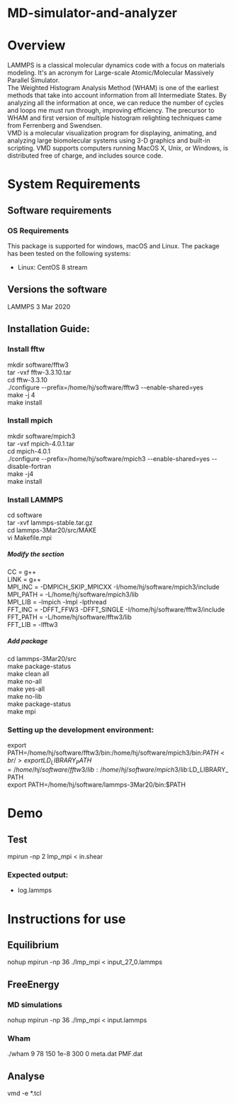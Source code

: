 MD-simulator-and-analyzer
=======
# Overview
LAMMPS is a classical molecular dynamics code with a focus on materials modeling. It's an acronym for Large-scale Atomic/Molecular Massively Parallel Simulator.<br/>
The Weighted Histogram Analysis Method (WHAM) is one of the earliest methods that take into account information from all Intermediate States. By analyzing all the information at once, we can reduce the number of cycles and loops me must run through, improving efficiency. The precursor to WHAM and first version of multiple histogram relighting techniques came from Ferrenberg and Swendsen.<br/>
VMD is a molecular visualization program for displaying, animating, and analyzing large biomolecular systems using 3-D graphics and built-in scripting. VMD supports computers running MacOS X, Unix, or Windows, is distributed free of charge, and includes source code.
# System Requirements
## Software requirements
### OS Requirements
This package is supported for windows, macOS and Linux. The package has been tested on the following systems:<br/>
* Linux: CentOS 8 stream
## Versions the software
LAMMPS 3 Mar 2020
## Installation Guide:
### Install fftw
mkdir software/fftw3<br/>
tar -vxf fftw-3.3.10.tar<br/>
cd fftw-3.3.10<br/>
./configure --prefix=/home/hj/software/fftw3 --enable-shared=yes<br/>
make -j 4<br/>
make install<br/>
### Install mpich
mkdir software/mpich3<br/>
tar -vxf mpich-4.0.1.tar<br/>
cd mpich-4.0.1<br/>
./configure --prefix=/home/hj/software/mpich3 --enable-shared=yes --disable-fortran<br/>
make -j4<br/>
make install<br/>
### Install LAMMPS
cd software<br/>
tar -xvf lammps-stable.tar.gz<br/>
cd lammps-3Mar20/src/MAKE<br/>
vi Makefile.mpi<br/>
##### Modify the section<br/>
CC = g++<br/>
LINK = g++<br/>
MPI_INC = -DMPICH_SKIP_MPICXX -I/home/hj/software/mpich3/include<br/>
MPI_PATH = -L/home/hj/software/mpich3/lib<br/>
MPI_LIB = -lmpich -lmpl -lpthread<br/>
FFT_INC = -DFFT_FFW3 -DFFT_SINGLE -I/home/hj/software/fftw3/include<br/>
FFT_PATH = -L/home/hj/software/fftw3/lib<br/>
FFT_LIB = -lfftw3<br/>
##### Add package
cd lammps-3Mar20/src<br/>
make package-status<br/>
make clean all<br/>
make no-all<br/>
make yes-all<br/>
make no-lib<br/>
make package-status<br/>
make mpi<br/>

### Setting up the development environment:
export PATH=/home/hj/software/fftw3/bin:/home/hj/software/mpich3/bin:$PATH<br/>
export LD_LIBRARY_PATH=/home/hj/software/fftw3/lib:/home/hj/software/mpich3/lib:$LD_LIBRARY_PATH<br/>
export PATH=/home/hj/software/lammps-3Mar20/bin:$PATH<br/>
# Demo
## Test
mpirun -np 2 lmp_mpi < in.shear
### Expected output: 
* log.lammps
# Instructions for use
## Equilibrium
nohup mpirun -np 36 ./lmp_mpi < input_27_0.lammps
## FreeEnergy
### MD simulations
nohup mpirun -np 36 ./lmp_mpi < input.lammps
### Wham
./wham 9 78 150 1e-8 300 0 meta.dat PMF.dat
## Analyse
vmd -e *.tcl
